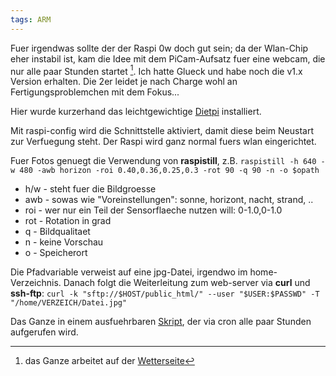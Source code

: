 ```yaml
---
tags: ARM
---
```

Fuer irgendwas sollte der der Raspi 0w doch gut sein; da der Wlan-Chip eher instabil ist, kam die Idee mit dem PiCam-Aufsatz fuer eine webcam, die nur alle paar Stunden startet [^note].
Ich hatte Glueck und habe noch die v1.x Version erhalten. Die 2er leidet je nach Charge wohl an Fertigungsproblemchen mit dem Fokus...

Hier wurde kurzerhand das leichtgewichtige [Dietpi](https://dietpi.com/) installiert.

Mit raspi-config wird die Schnittstelle aktiviert, damit diese beim Neustart zur Verfuegung steht. Der Raspi wird ganz normal fuers wlan eingerichtet.

Fuer Fotos genuegt die Verwendung von **raspistill**, z.B.
`raspistill -h 640 -w 480 -awb horizon -roi 0.40,0.36,0.25,0.3 -rot 90 -q 90 -n -o $opath`

- h/w - steht fuer die Bildgroesse
- awb - sowas wie "Voreinstellungen": sonne, horizont, nacht, strand, ..
- roi - wer nur ein Teil der Sensorflaeche nutzen will: 0-1.0,0-1.0
- rot - Rotation in grad
- q - Bildqualitaet
- n - keine Vorschau
- o - Speicherort

Die Pfadvariable verweist auf eine jpg-Datei, irgendwo im home-Verzeichnis.
Danach folgt die Weiterleitung zum web-server via **curl** und **ssh-ftp**:
`curl -k "sftp://$HOST/public_html/" --user "$USER:$PASSWD" -T "/home/VERZEICH/Datei.jpg"`

Das Ganze in einem ausfuehrbaren [Skript](https://www.pcwelt.de/article/1166835/webcam-mit-raspberry-zero-pi-w-einrichten.html), der via cron alle paar Stunden aufgerufen wird.

[^note]: das Ganze arbeitet auf der [Wetterseite](http://weather-server.uk.to:8080/)
